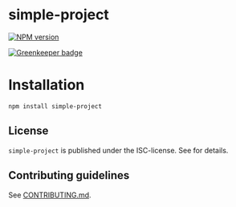 # simple-project 

[![NPM version](https://badge.fury.io/js/simple-project.svg)](http://badge.fury.io/js/simple-project)

[![Greenkeeper badge](https://badges.greenkeeper.io/bootprint/bootprint.svg)](https://greenkeeper.io/)

> 


# Installation

```
npm install simple-project
```




## License

`simple-project` is published under the ISC-license. 
See []() for details.

 
## Contributing guidelines

See [CONTRIBUTING.md](CONTRIBUTING.md).
